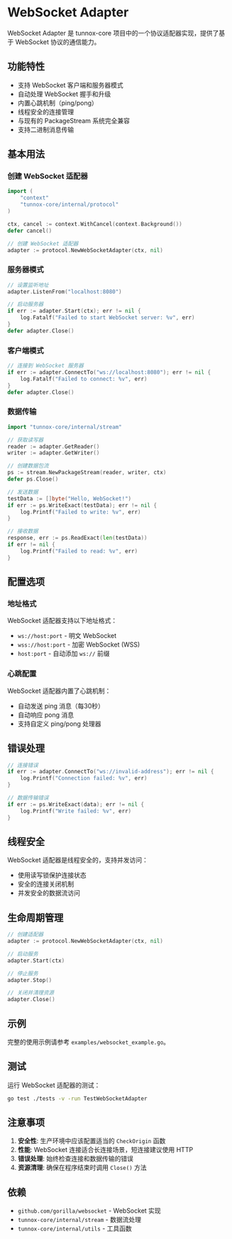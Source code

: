 # WebSocket Adapter

WebSocket Adapter 是 tunnox-core 项目中的一个协议适配器实现，提供了基于 WebSocket 协议的通信能力。

## 功能特性

- 支持 WebSocket 客户端和服务器模式
- 自动处理 WebSocket 握手和升级
- 内置心跳机制（ping/pong）
- 线程安全的连接管理
- 与现有的 PackageStream 系统完全兼容
- 支持二进制消息传输

## 基本用法

### 创建 WebSocket 适配器

```go
import (
    "context"
    "tunnox-core/internal/protocol"
)

ctx, cancel := context.WithCancel(context.Background())
defer cancel()

// 创建 WebSocket 适配器
adapter := protocol.NewWebSocketAdapter(ctx, nil)
```

### 服务器模式

```go
// 设置监听地址
adapter.ListenFrom("localhost:8080")

// 启动服务器
if err := adapter.Start(ctx); err != nil {
    log.Fatalf("Failed to start WebSocket server: %v", err)
}
defer adapter.Close()
```

### 客户端模式

```go
// 连接到 WebSocket 服务器
if err := adapter.ConnectTo("ws://localhost:8080"); err != nil {
    log.Fatalf("Failed to connect: %v", err)
}
defer adapter.Close()
```

### 数据传输

```go
import "tunnox-core/internal/stream"

// 获取读写器
reader := adapter.GetReader()
writer := adapter.GetWriter()

// 创建数据包流
ps := stream.NewPackageStream(reader, writer, ctx)
defer ps.Close()

// 发送数据
testData := []byte("Hello, WebSocket!")
if err := ps.WriteExact(testData); err != nil {
    log.Printf("Failed to write: %v", err)
}

// 接收数据
response, err := ps.ReadExact(len(testData))
if err != nil {
    log.Printf("Failed to read: %v", err)
}
```

## 配置选项

### 地址格式

WebSocket 适配器支持以下地址格式：

- `ws://host:port` - 明文 WebSocket
- `wss://host:port` - 加密 WebSocket (WSS)
- `host:port` - 自动添加 `ws://` 前缀

### 心跳配置

WebSocket 适配器内置了心跳机制：

- 自动发送 ping 消息（每30秒）
- 自动响应 pong 消息
- 支持自定义 ping/pong 处理器

## 错误处理

```go
// 连接错误
if err := adapter.ConnectTo("ws://invalid-address"); err != nil {
    log.Printf("Connection failed: %v", err)
}

// 数据传输错误
if err := ps.WriteExact(data); err != nil {
    log.Printf("Write failed: %v", err)
}
```

## 线程安全

WebSocket 适配器是线程安全的，支持并发访问：

- 使用读写锁保护连接状态
- 安全的连接关闭机制
- 并发安全的数据流访问

## 生命周期管理

```go
// 创建适配器
adapter := protocol.NewWebSocketAdapter(ctx, nil)

// 启动服务
adapter.Start(ctx)

// 停止服务
adapter.Stop()

// 关闭并清理资源
adapter.Close()
```

## 示例

完整的使用示例请参考 `examples/websocket_example.go`。

## 测试

运行 WebSocket 适配器的测试：

```bash
go test ./tests -v -run TestWebSocketAdapter
```

## 注意事项

1. **安全性**: 生产环境中应该配置适当的 `CheckOrigin` 函数
2. **性能**: WebSocket 连接适合长连接场景，短连接建议使用 HTTP
3. **错误处理**: 始终检查连接和数据传输的错误
4. **资源清理**: 确保在程序结束时调用 `Close()` 方法

## 依赖

- `github.com/gorilla/websocket` - WebSocket 实现
- `tunnox-core/internal/stream` - 数据流处理
- `tunnox-core/internal/utils` - 工具函数 